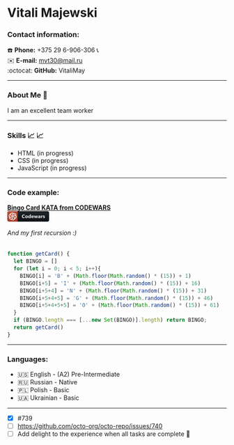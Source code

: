 # Vitali Majewski 

### Contact information:
:phone: **Phone:** +375 29 6-906-306  :telephone_receiver:  
:envelope: **E-mail:** mvt30@mail.ru  
:octocat: **GitHub:** VitaliMay

----

### About Me :dog:
I am an excellent team worker  


----
### Skills 📈 :chart_with_upwards_trend:
* HTML (in progress) <br>
* CSS (in progress)  <br>
* JavaScript (in progress) <br>

----
### Code example:

[**Bingo Card KATA from CODEWARS**](https://www.codewars.com/kata/bingo-card)<br>
[![logo](/assets/svg/codewars_button_icon_151901.png)](https://www.codewars.com/kata/bingo-card)<br>

*And my first recursion :)*<br>

```javascript

function getCard() {
  let BINGO = []
  for (let i = 0; i < 5; i++){
    BINGO[i] = 'B' + (Math.floor(Math.random() * (15)) + 1)
    BINGO[i+5] = 'I' + (Math.floor(Math.random() * (15)) + 16)
    BINGO[i+5+4] = 'N' + (Math.floor(Math.random() * (15)) + 31)
    BINGO[i+5+4+5] = 'G' + (Math.floor(Math.random() * (15)) + 46)
    BINGO[i+5+4+5+5] = 'O' + (Math.floor(Math.random() * (15)) + 61)
  }
  if (BINGO.length === [...new Set(BINGO)].length) return BINGO;
  return getCard()
}

```

-----
### Languages:
* :us: English - (A2) Pre-Intermediate
* :ru: Russian - Native
* :poland: Polish - Basic
* :ukraine: Ukrainian - Basic

-----
- [x] #739
- [ ] https://github.com/octo-org/octo-repo/issues/740
- [ ] Add delight to the experience when all tasks are complete :tada:
